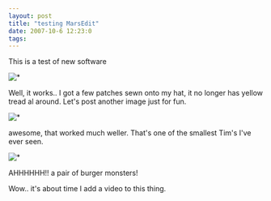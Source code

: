 ```yaml
---
layout: post
title: "testing MarsEdit"
date: 2007-10-6 12:23:0
tags: 
---
```


This is a test of new software

![*][1]

Well, it works.. I got a few patches sewn onto my hat, it no longer has yellow tread al around. Let's post another image just for fun.




![*][2]

awesome, that worked much weller. That's one of the smallest Tim's I've ever seen.

![*][3]


AHHHHHH!! a pair of burger monsters!

Wow.. it's about time I add a video to this thing.

   [1]: https://images-blogger-opensocial.googleusercontent.com/gadgets/proxy?url=http://3.bp.blogspot.com/-Wf6mK7HH3Uw/Tn0Pn4i2r9I/AAAAAAAAAFE/NjirUZBPVkg/s320/13750640ac_i.jpg&container=blogger&gadget=a&rewriteMime=image/*
   [2]: https://images-blogger-opensocial.googleusercontent.com/gadgets/proxy?url=http://4.bp.blogspot.com/-bRr_pNoSG6I/Tn0PnIwp0sI/AAAAAAAAAE8/Y7BpSs1hAqM/s1600/11-03-07_1448.jpg&container=blogger&gadget=a&rewriteMime=image/*
   [3]: https://images-blogger-opensocial.googleusercontent.com/gadgets/proxy?url=http://1.bp.blogspot.com/-OKq9suKUBJY/Tn0PnAEWo-I/AAAAAAAAAE0/gv-zbqjkx58/s320/10-08-07_1834.jpg&container=blogger&gadget=a&rewriteMime=image/*
